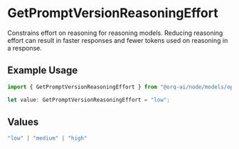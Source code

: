 # GetPromptVersionReasoningEffort

Constrains effort on reasoning for reasoning models. Reducing reasoning effort can result in faster responses and fewer tokens used on reasoning in a response.

## Example Usage

```typescript
import { GetPromptVersionReasoningEffort } from "@orq-ai/node/models/operations";

let value: GetPromptVersionReasoningEffort = "low";
```

## Values

```typescript
"low" | "medium" | "high"
```